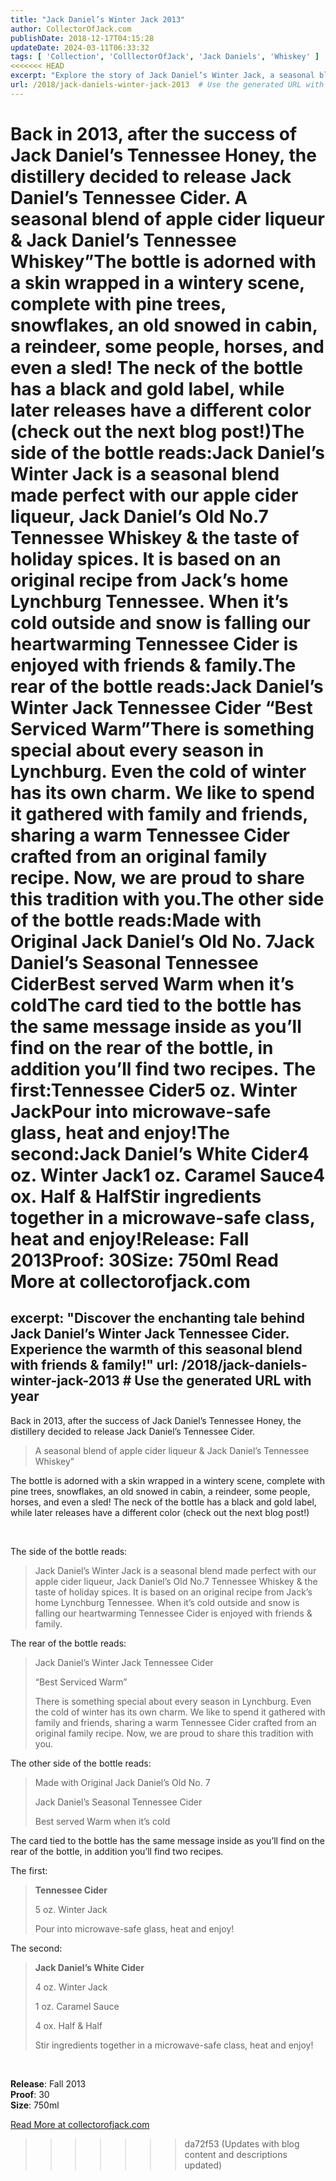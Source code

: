```yaml
---
title: "Jack Daniel’s Winter Jack 2013"
author: CollectorOfJack.com
publishDate: 2018-12-17T04:15:28
updateDate: 2024-03-11T06:33:32
tags: [ 'Collection', 'ColllectorOfJack', 'Jack Daniels', 'Whiskey' ]
<<<<<<< HEAD
excerpt: "Explore the story of Jack Daniel’s Winter Jack, a seasonal blend of apple cider liqueur & Tennessee Whiskey that's best enjoyed warm in winter."
url: /2018/jack-daniels-winter-jack-2013  # Use the generated URL with year
---
```

Back in 2013, after the success of Jack Daniel’s Tennessee Honey, the distillery decided to release Jack Daniel’s Tennessee Cider. A seasonal blend of apple cider liqueur &amp; Jack Daniel’s Tennessee Whiskey”The bottle is adorned with a skin wrapped in a wintery scene, complete with pine trees, snowflakes, an old snowed in cabin, a reindeer, some people, horses, and even a sled! The neck of the bottle has a black and gold label, while later releases have a different color (check out the next blog post!)The side of the bottle reads:Jack Daniel’s Winter Jack is a seasonal blend made perfect with our apple cider liqueur, Jack Daniel’s Old No.7 Tennessee Whiskey &amp; the taste of holiday spices. It is based on an original recipe from Jack’s home Lynchburg Tennessee. When it’s cold outside and snow is falling our heartwarming Tennessee Cider is enjoyed with friends &amp; family.The rear of the bottle reads:Jack Daniel’s Winter Jack Tennessee Cider “Best Serviced Warm”There is something special about every season in Lynchburg. Even the cold of winter has its own charm. We like to spend it gathered with family and friends, sharing a warm Tennessee Cider crafted from an original family recipe. Now, we are proud to share this tradition with you.The other side of the bottle reads:Made with Original Jack Daniel’s Old No. 7Jack Daniel’s Seasonal Tennessee CiderBest served Warm when it’s coldThe card tied to the bottle has the same message inside as you’ll find on the rear of the bottle, in addition you’ll find two recipes. The first:Tennessee Cider5 oz. Winter JackPour into microwave-safe glass, heat and enjoy!The second:Jack Daniel’s White Cider4 oz. Winter Jack1 oz. Caramel Sauce4 ox. Half &amp; HalfStir ingredients together in a microwave-safe class, heat and enjoy!Release: Fall 2013Proof: 30Size: 750ml Read More at collectorofjack.com
=======
excerpt: "Discover the enchanting tale behind Jack Daniel’s Winter Jack Tennessee Cider. Experience the warmth of this seasonal blend with friends & family!"
url: /2018/jack-daniels-winter-jack-2013  # Use the generated URL with year
---
<p>Back in 2013, after the success of Jack Daniel’s Tennessee Honey, the distillery decided to release Jack Daniel’s Tennessee Cider. </p><blockquote><p>A seasonal blend of apple cider liqueur &amp; Jack Daniel’s Tennessee Whiskey”</p></blockquote><p>The bottle is adorned with a skin wrapped in a wintery scene, complete with pine trees, snowflakes, an old snowed in cabin, a reindeer, some people, horses, and even a sled! The neck of the bottle has a black and gold label, while later releases have a different color (check out the next blog post!)</p><p><br /></p><p>The side of the bottle reads:</p><blockquote><p>Jack Daniel’s Winter Jack is a seasonal blend made perfect with our apple cider liqueur, Jack Daniel’s Old No.7 Tennessee Whiskey &amp; the taste of holiday spices. It is based on an original recipe from Jack’s home Lynchburg Tennessee. When it’s cold outside and snow is falling our heartwarming Tennessee Cider is enjoyed with friends &amp; family.</p></blockquote><p>The rear of the bottle reads:</p><blockquote><p>Jack Daniel’s Winter Jack Tennessee Cider </p><p>“Best Serviced Warm”</p><p>There is something special about every season in Lynchburg. Even the cold of winter has its own charm. We like to spend it gathered with family and friends, sharing a warm Tennessee Cider crafted from an original family recipe. Now, we are proud to share this tradition with you.</p></blockquote><p>The other side of the bottle reads:</p><blockquote><p>Made with Original Jack Daniel’s Old No. 7</p><p>Jack Daniel’s Seasonal Tennessee Cider</p><p>Best served Warm when it’s cold</p></blockquote><p>The card tied to the bottle has the same message inside as you’ll find on the rear of the bottle, in addition you’ll find two recipes. </p><p>The first:</p><blockquote><p><strong>Tennessee Cider</strong></p><p>5 oz. Winter Jack</p><p>Pour into microwave-safe glass, heat and enjoy!</p></blockquote><p>The second:</p><blockquote><p><strong>Jack Daniel’s White Cider</strong></p><p>4 oz. Winter Jack</p><p>1 oz. Caramel Sauce</p><p>4 ox. Half &amp; Half</p><p>Stir ingredients together in a microwave-safe class, heat and enjoy!</p></blockquote><p><br /></p><p><strong>Release</strong>: Fall 2013<br /><strong>Proof</strong>: 30<br /><strong>Size</strong>: 750ml</p> <a href="https://collectorofjack.com/WinterJack2013">Read More at collectorofjack.com</a>

>>>>>>> da72f53 (Updates with blog content and descriptions updated)


